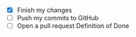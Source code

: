 - [x] Finish my changes
- [ ] Push my commits to GitHub
- [ ] Open a pull request
Definition of Done
